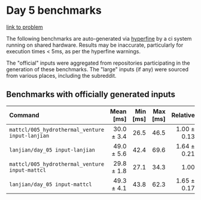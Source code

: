 # Day 5 benchmarks

[link to problem](http://adventofcode.com/2021/day/5)

The following benchmarks are auto-generated via [hyperfine](https://github.com/sharkdp/hyperfine) by a ci system running on shared hardware. Results may be inaccurate, particularly for execution times < 5ms, as per the hyperfine warnings.

The "official" inputs were aggregated from repositories participating in the generation of these benchmarks. The "large" inputs (if any) were sourced from various places, including the subreddit.

## Benchmarks with officially generated inputs
| Command | Mean [ms] | Min [ms] | Max [ms] | Relative |
|:---|---:|---:|---:|---:|
| `mattcl/005_hydrothermal_venture input-lanjian` | 30.0 ± 3.4 | 26.5 | 46.5 | 1.00 ± 0.13 |
| `lanjian/day_05 input-lanjian` | 49.0 ± 5.6 | 42.4 | 69.6 | 1.64 ± 0.21 |
| `mattcl/005_hydrothermal_venture input-mattcl` | 29.8 ± 1.8 | 27.1 | 34.3 | 1.00 |
| `lanjian/day_05 input-mattcl` | 49.3 ± 4.1 | 43.8 | 62.3 | 1.65 ± 0.17 |
